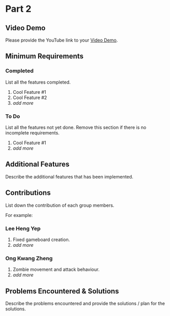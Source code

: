 # Part 2

## Video Demo

Please provide the YouTube link to your [Video Demo](https://youtube.com).

## Minimum Requirements

### Completed

List all the features completed.

1. Cool Feature #1
2. Cool Feature #2
3. *add more*

### To Do

List all the features not yet done. Remove this section if there is no incomplete requirements.

1. Cool Feature #1
2. *add more*

## Additional Features

Describe the additional features that has been implemented.

## Contributions

List down the contribution of each group members.

For example:

### Lee Heng Yep

1. Fixed gameboard creation.
2. *add more*

### Ong Kwang Zheng

1. Zombie movement and attack behaviour.
2. *add more*



## Problems Encountered & Solutions

Describe the problems encountered and provide the solutions / plan for the solutions.
